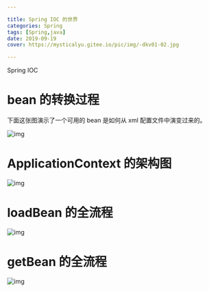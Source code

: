 ```yaml
---

title: Spring IOC 的世界
categories: Spring
tags: [Spring,java]
date: 2019-09-19 
cover: https://mysticalyu.gitee.io/pic/img/-dkv01-02.jpg

---
```


Spring IOC



<!-- more -->



# bean 的转换过程

下面这张图演示了一个可用的 bean 是如何从 xml 配置文件中演变过来的。

 ![img](https://gitee.com/MysticalYu/pic/raw/master/hexo/spring-201901311001.jpg) 

# ApplicationContext 的架构图

 ![img](https://gitee.com/MysticalYu/pic/raw/master/hexo/spring-201901311002.jpg) 

# loadBean 的全流程

 ![img](https://gitee.com/MysticalYu/pic/raw/master/hexo/spring-201901311003.jpg) 

# getBean 的全流程

 ![img](https://gitee.com/MysticalYu/pic/raw/master/hexo/spring-201901311004.jpg) 

